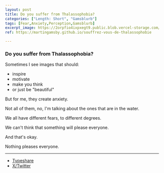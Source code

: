 ```yaml
---
layout: post
title: Do you suffer from Thalassophobia?
categories: ["Length: Short", "Gamsblurb"]
tags: [Fear,Anxiety,Perception,Gamsblurb]
excerpt_image: https://2orpfio4ixpxegt9.public.blob.vercel-storage.com/blogPost/cm1h33ob20008jr0csnlogswc/preview-image-S7hg5Gzvy1tUHxkb9RLsqPlB0G8fno.png
ref: https://martingamsby.github.io/souffrez-vous-de-thalassophobie

---
```


### **Do you suffer from Thalassophobia?**

Sometimes I see images that should:

- inspire
- motivate
- make you think
- or just be "beautiful"

But for me, they create anxiety.

Not all of them, no, I'm talking about the ones that are in the water.

We all have different fears, to different degrees.

We can't think that something will please everyone.

And that's okay.

Nothing pleases everyone.

---

- [Typeshare](https://typeshare.co/martingamsby/posts/do-you-suffer-from-thalassophobia)
- [X/Twitter](https://x.com/MartinGamsby_EN/status/1838728846775902671)

